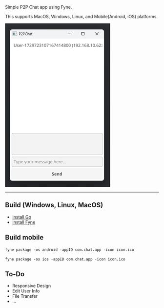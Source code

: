 Simple P2P Chat app using Fyne.

This supports MacOS, Windows, Linux, and Mobile(Android, iOS) platforms.

![P2PChat](screenshot.png)

---
## Build (Windows, Linux, MacOS)

- [Install Go](https://go.dev/doc/install)
- [Install Fyne](https://docs.fyne.io/started/)

## Build mobile
`fyne package -os android -appID com.chat.app -icon icon.ico`

`fyne package -os ios -appID com.chat.app -icon icon.ico`


## To-Do

- Responsive Design
- Edit User Info
- File Transfer
- ...